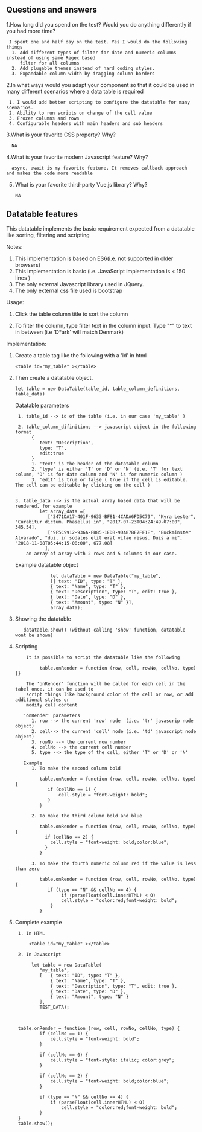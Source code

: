 
Questions and answers
---------------------

1.How long did you spend on the test? Would you do anything differently if you had more time?

     I spent one and half day on the test. Yes I would do the following things
      1. Add different types of filter for date and numeric columns instead of using same Regex based 
         filter for all columns
      2. Add plugable themes instead of hard coding styles.
      3. Expandable column width by dragging column borders
     
2.In what ways would you adapt your component so that it could be used in many different scenarios where a data table is required

     1. I would add better scripting to configure the datatable for many scenarios.
     2. Ability to run scripts on change of the cell value
     3. Frozen columns and rows
     4. Configurable headers with main headers and sub headers
     
3.What is your favorite CSS property? Why?

      NA
      
4.What is your favorite modern Javascript feature? Why?

      async, await is my favorite feature. It removes callback approach and makes the code more readable
      
5. What is your favorite third-party Vue.js library? Why?

       NA

Datatable features
------------------


This datatable implements the basic requirement expected from a datatable like 
sorting, filtering and scripting

Notes:
1. This implementation is based on ES6(i.e. not supported in older browsers)
2. This implementation is basic (i.e. JavaScript implementation is < 150 lines )
3. The only external Javascript library used in JQuery.
4. The only external css file used is bootstrap


Usage:

1. Click the table column title to sort the column 

2. To filter the column, type filter text in the column input. 
   Type "\*"  to text in between (i.e 'D\*ark' will match Denmark)
   
Implementation:

1. Create a table tag like the following with a 'id' in html

       <table id="my_table" ></table>

2. Then create a datatable object.
      
       let table = new DataTable(table_id, table_column_definitions, table_data)

    Datatable parameters

        1. table_id --> id of the table (i.e. in our case 'my_table' )
  
        2. table_column_difinitions --> javascript object in the following format
             {
                text: "Description",
                type: "T",
                edit:true
             }
             1. 'text' is the header of the datatable column 
             2. 'type' is either 'T' or 'D' or 'N' (i.e. 'T' for text column, 'D' is for date column and 'N' is for numeric column )
             3. 'edit' is true or false ( true if the cell is editable. The cell can be editable by clicking on the cell )


       3. table_data --> is the actual array based data that will be rendered. for example  
                let array_data =[
                   ["3471DA17-401F-9633-BF81-4CADA6FD5C79", "Kyra Lester", "Curabitur dictum. Phasellus in", "2017-07-23T04:24:49-07:00", 345.54],
                   ["9F5C9912-936A-FB85-1EDB-9DA87BE7FF1E", "Buckminster Alvarado", "dui, in sodales elit erat vitae risus. Duis a mi", "2018-11-08T05:44:15-08:00", 677.08]
                  ];
           an array of array with 2 rows and 5 columns in our case.

     Example datatable object

                    let dataTable = new DataTable("my_table",
                    [{ text: "ID", type: "T" },
                    { text: "Name", type: "T" },
                    { text: "Description", type: "T", edit: true },
                    { text: "Date", type: "D" },
                    { text: "Amount", type: "N" }],
                    array_data);

3. Showing the datatable 

          datatable.show() (without calling 'show' function, datatable wont be shown)
4. Scripting

           It is possible to script the datatable like the following

                table.onRender = function (row, cell, rowNo, cellNo, type){}

           The 'onRender' function will be called for each cell in the tabel once. it can be used to 
           script things like background color of the cell or row, or add additional styles or 
           modify cell content 

          'onRender' parameters
             1. row --> the current 'row' node  (i.e. 'tr' javascrip node object)
             2. cell--> the current 'cell' node (i.e. 'td' javascript node object)
             3. rowNo --> the current row number
             4. cellNo --> the current cell number
             5. type --> the type of the cell, either 'T' or 'D' or 'N'

          Example
             1. To make the second column bold

                table.onRender = function (row, cell, rowNo, cellNo, type) {
                   if (cellNo == 1) {
                       cell.style = "font-weight: bold";
                   }
                }

             2. To make the third column bold and blue

                table.onRender = function (row, cell, rowNo, cellNo, type) {
                  if (cellNo == 2) {
                    cell.style = "font-weight: bold;color:blue";
                  }
                }

             3. To make the fourth numeric column red if the value is less than zero

                table.onRender = function (row, cell, rowNo, cellNo, type) {
                   if (type == "N" && cellNo == 4) {
                        if (parseFloat(cell.innerHTML) < 0)
                        cell.style = "color:red;font-weight: bold";
                    }
                }
                


5. Complete example
  
        1. In HTML

            <table id="my_table" ></table>

        2. In Javascript

             let table = new DataTable(
                "my_table",
                [   { text: "ID", type: "T" },
                    { text: "Name", type: "T" },
                    { text: "Description", type: "T", edit: true },
                    { text: "Date", type: "D" },
                    { text: "Amount", type: "N" }
                ],
                TEST_DATA);



        table.onRender = function (row, cell, rowNo, cellNo, type) {
                if (cellNo == 1) {
                    cell.style = "font-weight: bold";
                }

                if (cellNo == 0) {
                    cell.style = "font-style: italic; color:grey";
                }

                if (cellNo == 2) {
                    cell.style = "font-weight: bold;color:blue";
                }

                if (type == "N" && cellNo == 4) {
                    if (parseFloat(cell.innerHTML) < 0)
                        cell.style = "color:red;font-weight: bold";
                }
        }
        table.show();

